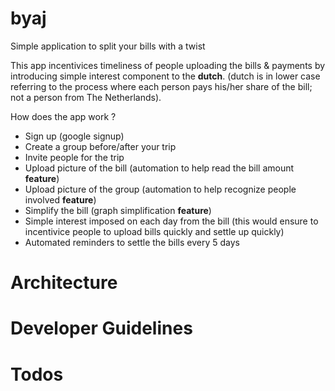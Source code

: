 # byaj
Simple application to split your bills with a twist

This app incentivices timeliness of people uploading the bills & payments by introducing simple interest component to the **dutch**.
(dutch is in lower case referring to the process where each person pays his/her share of the bill; not a person from The Netherlands).

How does the app work ?
- Sign up (google signup)
- Create a group before/after your trip
- Invite people for the trip
- Upload picture of the bill (automation to help read the bill amount **feature**)
- Upload picture of the group (automation to help recognize people involved **feature**)
- Simplify the bill (graph simplification **feature**)
- Simple interest imposed on each day from the bill (this would ensure to incentivice people to upload bills quickly and settle up quickly)
- Automated reminders to settle the bills every 5 days

# Architecture

# Developer Guidelines

# Todos
